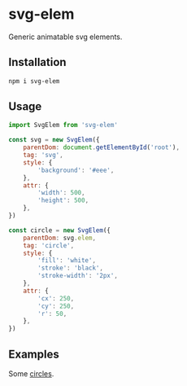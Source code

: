 # svg-elem

Generic animatable svg elements.

## Installation

```bash
npm i svg-elem
```

## Usage

```js
import SvgElem from 'svg-elem'

const svg = new SvgElem({
    parentDom: document.getElementById('root'),
    tag: 'svg',
    style: {
        'background': '#eee',
    },
    attr: {
        'width': 500,
        'height': 500,
    },
})

const circle = new SvgElem({
    parentDom: svg.elem,
    tag: 'circle',
    style: {
        'fill': 'white',
        'stroke': 'black',
        'stroke-width': '2px',
    },
    attr: {
        'cx': 250,
        'cy': 250,
        'r': 50,
    },
})
```

## Examples

Some [circles](https://pitchdropobserver.github.io/svg-elem/circle.html).



